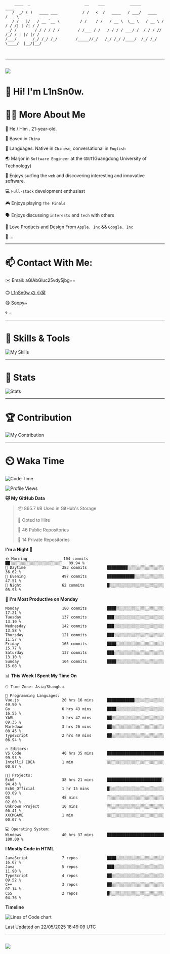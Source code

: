 ```

    ____  _                        __    ___           _____           ____           
   /  _/ ( )   ____ ___           / /   <  /   ____   / ___/   ____   / __ \ _      __
   / /   |/   / __ `__ \         / /    / /   / __ \  \__ \   / __ \ / / / /| | /| / /
 _/ /        / / / / / /        / /___ / /   / / / / ___/ /  / / / // /_/ / | |/ |/ / 
/___/       /_/ /_/ /_/        /_____//_/   /_/ /_/ /____/  /_/ /_/ \____/  |__/|__/  
                                                                                      
                                          

```

---

##
![](https://raw.githubusercontent.com/lin-snow/lin-snow/output/github-contribution-grid-snake-dark.svg)

# 👋 Hi! I'm L1nSn0w.

# 👨‍💻 More About Me

🤠 He / Him . 21-year-old.

🎈 Based in `China`
  
🤔 Languages: Native in `Chinese`, conversational in `English`

🌏 Marjor in `Software Engineer` at the `GDUT`(Guangdong University of Technology)

🛟 Enjoys surfing the `web` and discovering interesting and innovative software.

💻 `Full-stack` development enthusiast

🎮 Enjoys playing `The Finals`

🗣️ Enjoys discussing `interests` and `tech` with others

👾 Love Products and Design From `Apple. Inc` && `Google. Inc`  

🤪 ...

---

# 📫 Contact With Me:

✉️ Email: aGlAbGluc25vdy5jbg==

🙃 [L1nSn0w の 小窝](https://linsnow.cn)

😋 [Soopy~](https://soopy.cn)

🌀 ...

---

# 🔮 Skills & Tools

![My Skills](/assets/skillicons.svg)

---

# 🍟 Stats

![Stats](https://github-profile-trophy.vercel.app/?username=lin-snow&theme=nord&no-frame=true&column=9)

<!-- <div style="text-align: center;">
    <a href="https://github.com/lin-snow">
        <img align="center" src="https://githubstat.linsnow.cn/api/top-langs/?username=lin-snow&layout=donut&langs_count=8" />
    </a>
    <a href="https://github.com/lin-snow">
        <img align="center" src="https://githubstat.linsnow.cn/api?username=lin-snow&count_private=true&show_icons=true&theme=default&show=reviews,discussions_started,discussions_answered,prs_merged,prs_merged_percentage" />
    </a>
</div> -->

---

# 🏆 Contribution

![My Contribution](https://activitygraph.linsnow.cn/graph?username=lin-snow&theme=github-compact&days=30)

---

# ⏲️ Waka Time

<!--START_SECTION:waka-->
![Code Time](http://img.shields.io/badge/Code%20Time-796%20hrs%2012%20mins-blue)

![Profile Views](http://img.shields.io/badge/Profile%20Views-5-blue)

**🐱 My GitHub Data** 

> 📦 865.7 kB Used in GitHub's Storage 
 > 
> 💼 Opted to Hire
 > 
> 📜 46 Public Repositories 
 > 
> 🔑 14 Private Repositories 
 > 
**I'm a Night 🦉** 

```text
🌞 Morning                104 commits         ██░░░░░░░░░░░░░░░░░░░░░░░   09.94 % 
🌆 Daytime                383 commits         █████████░░░░░░░░░░░░░░░░   36.62 % 
🌃 Evening                497 commits         ████████████░░░░░░░░░░░░░   47.51 % 
🌙 Night                  62 commits          █░░░░░░░░░░░░░░░░░░░░░░░░   05.93 % 
```
📅 **I'm Most Productive on Monday** 

```text
Monday                   180 commits         ████░░░░░░░░░░░░░░░░░░░░░   17.21 % 
Tuesday                  137 commits         ███░░░░░░░░░░░░░░░░░░░░░░   13.10 % 
Wednesday                142 commits         ███░░░░░░░░░░░░░░░░░░░░░░   13.58 % 
Thursday                 121 commits         ███░░░░░░░░░░░░░░░░░░░░░░   11.57 % 
Friday                   165 commits         ████░░░░░░░░░░░░░░░░░░░░░   15.77 % 
Saturday                 137 commits         ███░░░░░░░░░░░░░░░░░░░░░░   13.10 % 
Sunday                   164 commits         ████░░░░░░░░░░░░░░░░░░░░░   15.68 % 
```


📊 **This Week I Spent My Time On** 

```text
🕑︎ Time Zone: Asia/Shanghai

💬 Programming Languages: 
Vue.js                   20 hrs 16 mins      ████████████░░░░░░░░░░░░░   49.90 % 
Go                       6 hrs 43 mins       ████░░░░░░░░░░░░░░░░░░░░░   16.55 % 
YAML                     3 hrs 47 mins       ██░░░░░░░░░░░░░░░░░░░░░░░   09.35 % 
Markdown                 3 hrs 26 mins       ██░░░░░░░░░░░░░░░░░░░░░░░   08.45 % 
TypeScript               2 hrs 49 mins       ██░░░░░░░░░░░░░░░░░░░░░░░   06.94 % 

🔥 Editors: 
VS Code                  40 hrs 35 mins      █████████████████████████   99.93 % 
IntelliJ IDEA            1 min               ░░░░░░░░░░░░░░░░░░░░░░░░░   00.07 % 

🐱‍💻 Projects: 
Ech0                     38 hrs 21 mins      ████████████████████████░   94.43 % 
Ech0_Official            1 hr 15 mins        █░░░░░░░░░░░░░░░░░░░░░░░░   03.09 % 
OS                       48 mins             ░░░░░░░░░░░░░░░░░░░░░░░░░   02.00 % 
Unknown Project          10 mins             ░░░░░░░░░░░░░░░░░░░░░░░░░   00.41 % 
XXCMGAME                 1 min               ░░░░░░░░░░░░░░░░░░░░░░░░░   00.07 % 

💻 Operating System: 
Windows                  40 hrs 37 mins      █████████████████████████   100.00 % 
```

**I Mostly Code in HTML** 

```text
JavaScript               7 repos             ████░░░░░░░░░░░░░░░░░░░░░   16.67 % 
Java                     5 repos             ███░░░░░░░░░░░░░░░░░░░░░░   11.90 % 
TypeScript               4 repos             ██░░░░░░░░░░░░░░░░░░░░░░░   09.52 % 
C++                      3 repos             ██░░░░░░░░░░░░░░░░░░░░░░░   07.14 % 
CSS                      2 repos             █░░░░░░░░░░░░░░░░░░░░░░░░   04.76 % 
```



**Timeline**

![Lines of Code chart](https://raw.githubusercontent.com/lin-snow/lin-snow/main/assets/bar_graph.png)


 Last Updated on 22/05/2025 18:49:09 UTC
<!--END_SECTION:waka-->



---
##
![](./profile-3d-contrib/profile-night-rainbow.svg)
